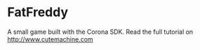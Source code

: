 FatFreddy
=========

A small game built with the Corona SDK. Read the full tutorial on http://www.cutemachine.com